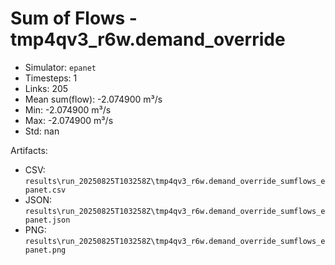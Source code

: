 # Sum of Flows - tmp4qv3_r6w.demand_override

- Simulator: `epanet`
- Timesteps: 1
- Links: 205
- Mean sum(flow): -2.074900 m³/s
- Min: -2.074900 m³/s
- Max: -2.074900 m³/s
- Std: nan

Artifacts:
- CSV: `results\run_20250825T103258Z\tmp4qv3_r6w.demand_override_sumflows_epanet.csv`
- JSON: `results\run_20250825T103258Z\tmp4qv3_r6w.demand_override_sumflows_epanet.json`
- PNG: `results\run_20250825T103258Z\tmp4qv3_r6w.demand_override_sumflows_epanet.png`